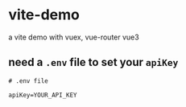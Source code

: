 # vite-demo
a vite demo with vuex, vue-router vue3

## need a `.env` file to set your `apiKey`

```
# .env file

apiKey=YOUR_API_KEY
```
